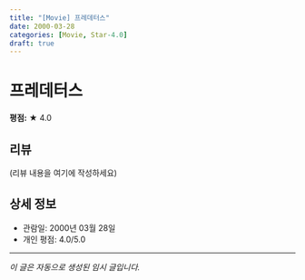 ```yaml
---
title: "[Movie] 프레데터스"
date: 2000-03-28
categories: [Movie, Star-4.0]
draft: true
---
```


# 프레데터스

**평점:** ★ 4.0

## 리뷰

(리뷰 내용을 여기에 작성하세요)

## 상세 정보

- 관람일: 2000년 03월 28일
- 개인 평점: 4.0/5.0

---

*이 글은 자동으로 생성된 임시 글입니다.*
